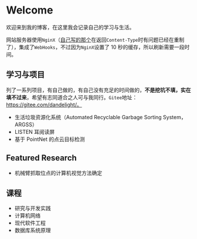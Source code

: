 # Welcome

欢迎来到我的博客，在这里我会记录自己的学习与生活。

网站服务器使用`NginX`（[自己写的那个](https://gitee.com/dandelight/enging/)在返回`Content-Type`时有问题已经在重制了），集成了`WebHooks`，不过因为`NginX`设置了 10 秒的缓存，所以刷新需要一段时间。

## 学习与项目

列了一系列项目，有自己做的，有自己没有充足的时间做的，**不是挖坑不填，实在填不过来**，希望有志同道合之人可与我同行。`Gitee`地址：https://gitee.com/dandelight/。

- 生活垃圾资源化系统（Automated Recyclable Garbage Sorting System，ARGSS）
- LISTEN 耳阅读屏
- 基于 PointNet 的点云目标检测

## Featured Research

- 机械臂抓取位点的计算机视觉方法确定

## 课程

- 研究与开发实践
- 计算机网络
- 现代软件工程
- 数据库系统原理

